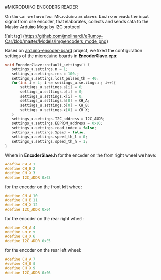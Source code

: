 #MICRODUINO ENCODERS READER

On the car we have four Microduino as slaves. Each one reads the input signal from one encoder, that elaborates, collects and sends data to the Master Arduino Mega by I2C protocol.


![alt tag] (https://github.com/jmolinaroli/eRumby-Car/blob/master/Models/Img/encoders_model.png)


Based on [arduino-encoder-board](https://github.com/UniTN-Mechatronics/arduino-encoder-board) project, we fixed the configuration settings of the microduino boards in **EncoderSlave.cpp**:


```c++
void EncoderSlave::default_settings() {
   settings_u.settings.n = 1;
   settings_u.settings.res = 100.;
   settings_u.settings.lost_pulses_th = 40;
   for(int i = 1; i <= settings_u.settings.n; i++){
	   settings_u.settings.a[i] = 0;
	   settings_u.settings.b[i] = 0;
	   settings_u.settings.x[i] = 0;
	   settings_u.settings.a[0] = CH_A;
	   settings_u.settings.b[0] = CH_B;	
       settings_u.settings.x[0] = CH_X; 
   }
   settings_u.settings.I2C_address = I2C_ADDR;
   settings_u.settings.EEPROM_address = 0x10;
   settings_u.settings.read_index = false;
   settings_u.settings.Speed = false;
   settings_u.settings.speed_th_l = 0;
   settings_u.settings.speed_th_h = 1;
}

```


Where in **EncoderSlave.h** for the encoder on the front right wheel we have: 


```c++
#define CH_A 1
#define CH_B 2
#define CH_X 3
#define I2C_ADDR 0x03
```


for the encoder on the front left wheel:


```c++
#define CH_A 10
#define CH_B 11
#define CH_X 12
#define I2C_ADDR 0x04
```


for the encoder on the rear right wheel:


```c++
#define CH_A 4
#define CH_B 5
#define CH_X 6
#define I2C_ADDR 0x05
```


for the encoder on the rear left wheel:


```c++
#define CH_A 7
#define CH_B 8
#define CH_X 9
#define I2C_ADDR 0x06
```
